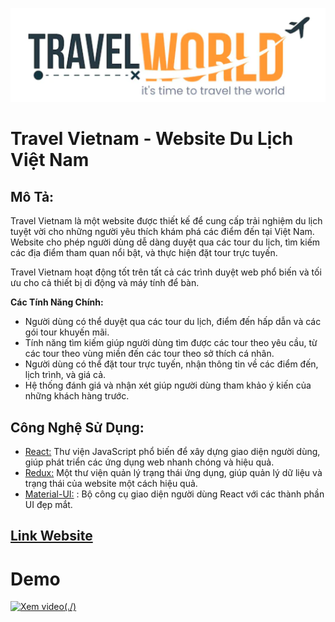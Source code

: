 ![Logo](./public/assets/logo.png)

# Travel Vietnam - Website Du Lịch Việt Nam

## Mô Tả:

Travel Vietnam là một website được thiết kế để cung cấp trải nghiệm du lịch tuyệt vời cho những người yêu thích khám phá các điểm đến tại Việt Nam. Website cho phép người dùng dễ dàng duyệt qua các tour du lịch, tìm kiếm các địa điểm tham quan nổi bật, và thực hiện đặt tour trực tuyến.

Travel Vietnam hoạt động tốt trên tất cả các trình duyệt web phổ biến và tối ưu cho cả thiết bị di động và máy tính để bàn.

**Các Tính Năng Chính:**

- Người dùng có thể duyệt qua các tour du lịch, điểm đến hấp dẫn và các gói tour khuyến mãi.
- Tính năng tìm kiếm giúp người dùng tìm được các tour theo yêu cầu, từ các tour theo vùng miền đến các tour theo sở thích cá nhân.
- Người dùng có thể đặt tour trực tuyến, nhận thông tin về các điểm đến, lịch trình, và giá cả.
- Hệ thống đánh giá và nhận xét giúp người dùng tham khảo ý kiến của những khách hàng trước.

## Công Nghệ Sử Dụng:

- [React:](https://reactjs.org/) Thư viện JavaScript phổ biến để xây dựng giao diện người dùng, giúp phát triển các ứng dụng web nhanh chóng và hiệu quả.
- [Redux:](https://redux.js.org/) Một thư viện quản lý trạng thái ứng dụng, giúp quản lý dữ liệu và trạng thái của website một cách hiệu quả.
- [Material-UI:](https://mui.com/) : Bộ công cụ giao diện người dùng React với các thành phần UI đẹp mắt.

## [Link Website]()

# Demo

[![Xem video](./assets/images/screens/previews.png)(./)]()
